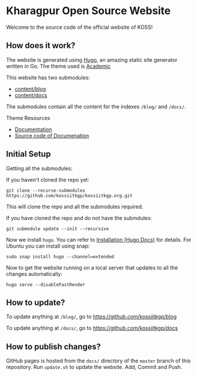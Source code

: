 # Kharagpur Open Source Website

Welcome to the source code of the official website of KOSS!

## How does it work?

The website is generated using [Hugo](https://gohugo.io/), an amazing static site generator written in Go. The theme used is [Academic](https://sourcethemes.com/academic/)

This website has two submodules:
 - [content/blog](https://github.com/kossiitkgp/blog)
 - [content/docs](https://github.com/kossiitkgp/docs)

 The submodules contain all the content for the indexes `/blog/` and `/docs/`.

Theme Resources
  - [Documentation](https://sourcethemes.com/academic/docs/)
  - [Source code of Documenation](https://github.com/sourcethemes/academic-www/)

## Initial Setup

Getting all the submodules:

If you haven't cloned the repo yet:

```
git clone --recurse-submodules https://github.com/kossiitkgp/kossiitkgp.org.git
```
This will clone the repo and all the submodules required.


If you have cloned the repo and do not have the submdules:

```
git submodule update --init --recursive
```

Now we install `hugo`. You can refer to [Installation (Hugo Docs)](https://gohugo.io/getting-started/installing) for details. For Ubuntu you can install using snap:

```
sudo snap install hugo --channel=extended
```

Now to get the website running on a local server that updates to all the changes automatically:

```
hugo serve --disableFastRender
```

## How to update?

To update anything at `/blog/`, go to https://github.com/kossiitkgp/blog

To update anything at `/docs/`, go to https://github.com/kossiitkgp/docs

## How to publish changes?

GitHub pages is hosted from the `docs/` directory of the `master` branch of this repository. Run `update.sh` to update the website. Add, Commit and Push.
